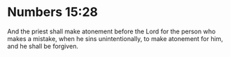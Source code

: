 # Numbers 15:28

And the priest shall make atonement before the Lord for the person who makes a mistake, when he sins unintentionally, to make atonement for him, and he shall be forgiven.
